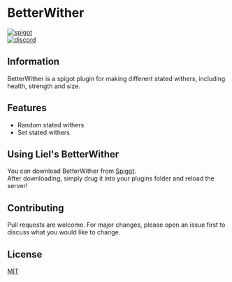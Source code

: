 # BetterWither

[<img alt="spigot" src="https://lielamar.com/plugins/github_spigot.png" size=1.5>](https://www.spigotmc.org/resources/betterwither.85981/)
<br>
[<img alt="discord" src="https://lielamar.com/plugins/github_discord.png" size=1.5>](https://discord.gg/NzgBrqR)

## Information

BetterWither is a spigot plugin for making different stated withers, including health, strength and size.

## Features
* Random stated withers
* Set stated withers

## Using Liel's BetterWither
You can download BetterWither from [Spigot](https://www.spigotmc.org/resources/betterwither.85981/).
<br>After downloading, simply drug it into your plugins folder and reload the server!

## Contributing
Pull requests are welcome. For major changes, please open an issue first to discuss what you would like to change.

## License
[MIT](https://choosealicense.com/licenses/mit/)

